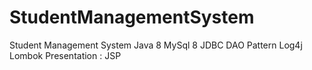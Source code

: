 # StudentManagementSystem
Student Management System
Java 8
MySql 8
JDBC DAO Pattern
Log4j
Lombok
Presentation : JSP
